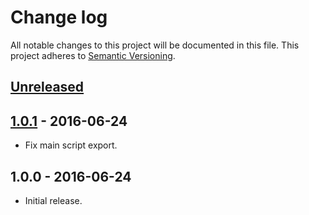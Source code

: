 # Change log

All notable changes to this project will be documented in this file.
This project adheres to [Semantic Versioning](http://semver.org/).

## [Unreleased]

## [1.0.1] - 2016-06-24
  - Fix main script export.

## 1.0.0 - 2016-06-24
  - Initial release.


[Unreleased]: https://github.com/cr0cK/superpathjoin/compare/1.0.1...HEAD
[1.0.1]: https://github.com/cr0cK/superpathjoin/compare/1.0.0...1.0.1

